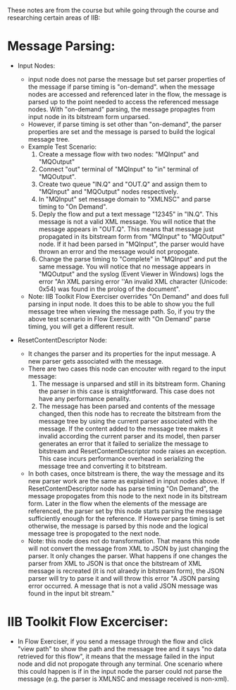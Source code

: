 These notes are from the course but while going through the course and researching certain areas of IIB:

Message Parsing:
===============
* Input Nodes:
    - input node does not parse the message but set parser properties of the message if parse timing is "on-demand".
when the message nodes are accessed and referenced later in the flow, the message is parsed up to the point needed to access the referenced message nodes.  With "on-demand" parsing, the message propagtes from input node in its bitstream form unparsed.
    - However, if parse timing is set other than "on-demand", the parser properties are set and the message is parsed to build the logical message tree.
    - Example Test Scenario:
        1. Create a message flow with two nodes: "MQInput" and "MQOutput"
        2. Connect "out" terminal of "MQInput" to "in" terminal of "MQOutput".
        3. Create two queue "IN.Q" and "OUT.Q" and assign them to "MQInput" and "MQOutput" nodes respectively.
        4. In "MQInput" set message domain to "XMLNSC" and parse timing to "On Demand".
        5. Deply the flow and put a text message "12345" in "IN.Q". This message is not a valid XML message. You will notice that the message appears in "OUT.Q".  This means that message just propagated in its bitstream form from "MQInput" to "MQOutput" node.  If it had been parsed in "MQInput", the parser would have thrown an error and the message would not propogate.
        6. Change the parse timing to "Complete" in "MQInput" and put the same message. You will notice that no message appears in "MQOutput" and the syslog (Event Viewer in Windows) logs the error "An XML parsing error ''An invalid XML character (Unicode: 0x54) was found in the prolog of the document".
    - Note: IIB Toolkit Flow Exerciser overrides "On Demand" and does full parsing in input node. It does this to be able to show you the full message tree when viewing the message path.  So, if you try the above test scenario in Flow Exerciser with "On Demand" parse timing, you will get a different result.

* ResetContentDescriptor Node:
   - It changes the parser and its properties for the input message.  A new parser gets associated with the message.
   - There are two cases this node can encouter with regard to the input message:
        1. The message is unparsed and still in its bitstream form. Chaning the parser in this case is straightforward. This case does not have any performance penality.
        2. The message has been parsed and contents of the message changed, then this node has to recreate the bitstream from the message tree by using the current parser associated with the message.  If the content added to the message tree makes it invalid according the current parser and its model, then parser generates an error that it failed to serialize the message to bitstream and ResetContentDescriptor node raises an exception.  This case incurs performance overhead in serializing the message tree and converting it to bitstream.
   - In both cases, once bitstream is there, the way the message and its new parser work are the same as explained in input nodes above.  If ResetContentDescriptor node has parse timing "On Demand", the message propogates from this node to the next node in its bitstream form.  Later in the flow when the elements of the message are referenced, the parser set by this node starts parsing the message sufficiently enough for the reference.  If However parse timing is set otherwise, the message is parsed by this node and the logical message tree is propogated to the next node.
   - Note: this node does not do transformation. That means this node will not convert the message from XML to JSON by just changing the parser.  It only changes the parser.  What happens if one changes the parser from XML to JSON is that once the bitstream of XML message is recreated (it is not alraedy in bitstream form), the JSON parser will try to parse it and will throw this error "A JSON parsing error occurred. A message that is not a valid JSON message was found in the input bit stream."


IIB Toolkit Flow Excerciser:
============================
* In Flow Exerciser, if you send a message through the flow and click "view path" to show the path and the message tree and it says "no data retrieved for this flow", it means that the message failed in the input node and did not propogate through any terminal. One scenario where this could happen is if in the input node the parser could not parse the message (e.g. the parser is XMLNSC and message received is non-xml).
